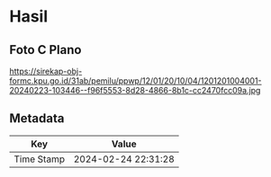 # Hasil

## Foto C Plano

https://sirekap-obj-formc.kpu.go.id/31ab/pemilu/ppwp/12/01/20/10/04/1201201004001-20240223-103446--f96f5553-8d28-4866-8b1c-cc2470fcc09a.jpg


## Metadata

| Key        | Value               |
| ---------- | ------------------- |
| Time Stamp | 2024-02-24 22:31:28 |



